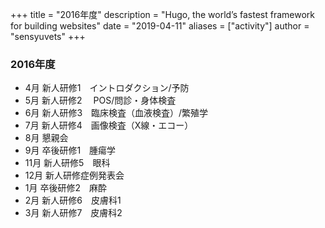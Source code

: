 +++
title = "2016年度"
description = "Hugo, the world’s fastest framework for building websites"
date = "2019-04-11"
aliases = ["activity"]
author = "sensyuvets"
+++

### 2016年度
- 4月 新人研修1　イントロダクション/予防
- 5月 新人研修2　 POS/問診・身体検査
- 6月 新人研修3　臨床検査（血液検査）/繁殖学
- 7月 新人研修4　画像検査（X線・エコー）
- 8月 懇親会
- 9月 卒後研修1　腫瘍学　
- 11月 新人研修5　眼科
- 12月 新人研修症例発表会
- 1月 卒後研修2　麻酔
- 2月 新人研修6　皮膚科1
- 3月 新人研修7　皮膚科2